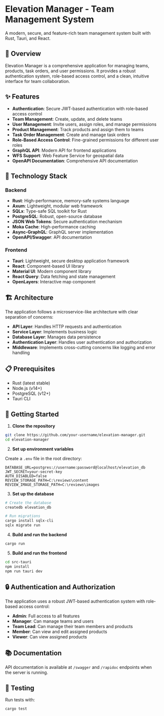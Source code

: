 # Elevation Manager - Team Management System

A modern, secure, and feature-rich team management system built with Rust, Tauri, and React.

## 🚀 Overview

Elevation Manager is a comprehensive application for managing teams, products, task orders, and user permissions. It provides a robust authentication system, role-based access control, and a clean, intuitive interface for team collaboration.

## ✨ Features

- **Authentication**: Secure JWT-based authentication with role-based access control
- **Team Management**: Create, update, and delete teams
- **User Management**: Invite users, assign roles, and manage permissions
- **Product Management**: Track products and assign them to teams
- **Task Order Management**: Create and manage task orders
- **Role-Based Access Control**: Fine-grained permissions for different user roles
- **GraphQL API**: Modern API for frontend applications
- **WFS Support**: Web Feature Service for geospatial data
- **OpenAPI Documentation**: Comprehensive API documentation

## 🔧 Technology Stack

### Backend
- **Rust**: High-performance, memory-safe systems language
- **Axum**: Lightweight, modular web framework
- **SQLx**: Type-safe SQL toolkit for Rust
- **PostgreSQL**: Robust, open-source database
- **JSON Web Tokens**: Secure authentication mechanism
- **Moka Cache**: High-performance caching
- **Async-GraphQL**: GraphQL server implementation
- **OpenAPI/Swagger**: API documentation

### Frontend
- **Tauri**: Lightweight, secure desktop application framework
- **React**: Component-based UI library
- **Material UI**: Modern component library
- **React Query**: Data fetching and state management
- **OpenLayers**: Interactive map component

## 🏗️ Architecture

The application follows a microservice-like architecture with clear separation of concerns:

- **API Layer**: Handles HTTP requests and authentication
- **Service Layer**: Implements business logic
- **Database Layer**: Manages data persistence
- **Authentication Layer**: Handles user authentication and authorization
- **Middleware**: Implements cross-cutting concerns like logging and error handling

## 📋 Prerequisites

- Rust (latest stable)
- Node.js (v14+)
- PostgreSQL (v12+)
- Tauri CLI

## 🚀 Getting Started

1. **Clone the repository**

```bash
git clone https://github.com/your-username/elevation-manager.git
cd elevation-manager
```

2. **Set up environment variables**

Create a `.env` file in the root directory:

```
DATABASE_URL=postgres://username:password@localhost/elevation_db
JWT_SECRET=your-secret-key
AUTH_DISABLED=false
REVIEW_STORAGE_PATH=C:\reviews\content
REVIEW_IMAGE_STORAGE_PATH=C:\reviews\images
```

3. **Set up the database**

```bash
# Create the database
createdb elevation_db

# Run migrations
cargo install sqlx-cli
sqlx migrate run
```

4. **Build and run the backend**

```bash
cargo run
```

5. **Build and run the frontend**

```bash
cd src-tauri
npm install
npm run tauri dev
```

## 🔒 Authentication and Authorization

The application uses a robust JWT-based authentication system with role-based access control:

- **Admin**: Full access to all features
- **Manager**: Can manage teams and users
- **Team Lead**: Can manage their team members and products
- **Member**: Can view and edit assigned products
- **Viewer**: Can view assigned products

## 📚 Documentation

API documentation is available at `/swagger` and `/rapidoc` endpoints when the server is running.

## 🧪 Testing

Run tests with:

```bash
cargo test
```

